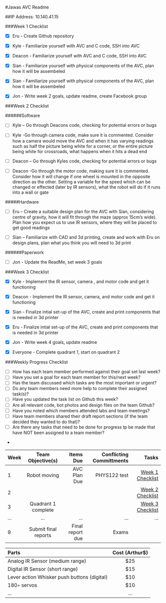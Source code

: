 #Jawas AVC Readme

##IP Address: 10.140.41.15


###Week 1 Checklist

- [x] Eru - Create Github repository
- [x] Kyle - Familiarize yourself with AVC and C code, SSH into AVC
- [x] Deacon - Familiarize yourself with AVC and C code, SSH into AVC
- [x] Sian - Familiarize yourself with physical components of the AVC, plan how it will be assembeled
- [x] Sian - Familiarize yourself with physical components of the AVC, plan how it will be assembeled
- [x] Jon - Write week 2 goals, update readme, create Facebook group


###Week 2 Checklist

######Software
- [ ] Kyle – Go through Deacons code, checking for potential errors or bugs

- [ ] Kyle -Go through camera code, make sure it is commented. Consider how a camera would move the AVC and when it has varying readings such as half the picture being white for a corner, or the entire picture being white for crossroads, what happens when it hits a dead end

- [ ] Deacon – Go through Kyles code, checking for potential errors or bugs

- [ ] Deacon -Go through the motor code, making sure it is commented. Consider how it will change if one wheel is mounted in the opposite direction as the other. Setting a variable for the speed which can be changed or effected (later by IR sensors), what the robot will do if it runs into a wall or gate

#####Hardware
- [ ] Eru – Create a suitable design plan for the AVC with Sian, considering centre of gravity, how it will fit through the maze (approx 15cm’s wide). Plan how you expect us to use IR sensors, where they will be placed to get good readings

- [ ] Sian – Familiarize with CAD and 3d printing, create and work with Eru on design plans, plan what you think you will need to 3d print

######Paperwork
- [ ] Jon - Update the ReadMe, set week 3 goals

###Week 3 Checklist

- [x] Kyle - Implement the IR sensor, camera , and motor code and get it functioning
- [x] Deacon - Implement the IR sensor, camera, and motor code and get it functioning
- [x] Sian - Finalize intial set-up of the AVC, create and print components that is needed in 3d printer
- [x] Eru - Finalize intial set-up of the AVC, create and print components that is needed in 3d printer
- [x] Jon - Write week 4 goals, update readme
- [x] Everyone - Complete quadrant 1, start on quadrant 2


###Weekly Progress Checklist
- [ ] How has each team member performed against their goal set last week?
- [ ] Have you set a goal for each team member for this/next week?
- [ ] Has the team discussed which tasks are the most important or urgent?
- [ ] Do any team members need more help to complete their assigned task(s)?
- [ ] Have you updated the task list on Github this week?
- [ ] Are all relevant code, bot photos and design files on the team Github?
- [ ] Have you noted which members attended labs and team meetings?
- [ ] Have team members shared their draft report sections (if the team decided they wanted to do that)?
- [ ] Are there any tasks that need to be done for progress tp be made that have NOT been assigned to a team member?
- 
| Week  | Team Objective(s)  | Items Due | Conflicting Committments | Tasks |
| :------------ |:---------------:| ------: | ------: | ------: |
| 1   | Robot moving | AVC Plan Due | PHYS122 test | [Week 1 Checklist](#week-1-checklist) | 
| 2   |  |  | | [Week 2 Checklist](#week-2-checklist) |
| 3   | Quadrant 1 complete |  | | [Week 3 Checklist](#week-3-checklist) |
| ...     | ... | ... | ... | ... |
| 9   | Submit final reports | Final report due | Exams | |



| Parts  | Cost (Arthur$)  |
| :------------ |:---------------:| 
| Analog IR Sensor (medium range) | $25 | 
| Digital IR Sensor (short range) | $15 |
| Lever action Whisker push buttons (digital) | $10 |
| 180◦ servos | $10 |
| ...      | ... |

